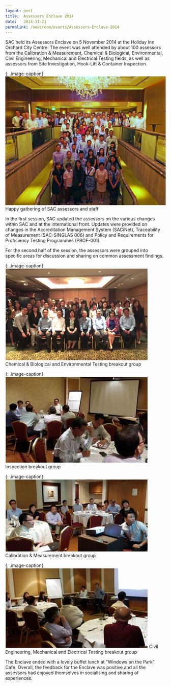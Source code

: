 ```yaml
---
layout: post
title:  Assessors Enclave 2014
date:   2014-11-21
permalink: /newsroom/events/Assessors-Enclave-2014
---
```


SAC held its Assessors Enclave on 5 November 2014 at the Holiday Inn Orchard City Centre. The event was well attended by about 100 assessors from the Calibration & Measurement, Chemical & Biological, Environmental, Civil Engineering, Mechanical and Electrical Testing fields, as well as assessors from Site Investigation, Hook-Lift & Container Inspection.

{: .image-caption}
![group1](/images/press-release/photos/Group1.JPG)
Happy gathering of SAC assessors and staff

In the first session, SAC updated the assessors on the various changes within SAC and at the international front.  Updates were provided on changes in the Accreditation Management System (SACiNet), Traceability of Measurement (SAC-SINGLAS 006) and Policy and Requirements for Proficiency Testing Programmes (PROF-001).
 
For the second half of the session, the assessors were grouped into specific areas for discussion and sharing on common assessment findings.

{: .image-caption}
![cb-n-env](/images/press-release/photos/CB-n-Env-Testing-breakout-grp.jpg)
Chemical & Biological and Environmental Testing breakout group

{: .image-caption}
![IB](/images/press-release/photos/IB-breakout-grp.jpg)
Inspection breakout group

{: .image-caption}
![CM](/images/press-release/photos/CM-breakout-grp.jpg)
Calibration & Measurement breakout group

{: .image-caption}
![CE-Mech-and-Testing](/images/press-release/photos/CE-Mech-and-Testing-breakout-group.jpg)
Civil Engineering, Mechanical and Electrical Testing breakout group

The Enclave ended with a lovely buffet lunch at "Windows on the Park" Cafe. Overall, the feedback for the Enclave was positive and all the assessors had enjoyed themselves in socialising and sharing of experiences.
